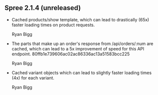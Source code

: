 ## Spree 2.1.4 (unreleased) ##

* Cached products/show template, which can lead to drastically (65x) faster loading times on product requests.

    Ryan Bigg

* The parts that make up an order's response from /api/orders/:num are cached, which can lead to a 5x improvement of speed for this API endpoint. 80ffb1e739606ac02ac86336ac13a51583bcc225

    Ryan Bigg

* Cached variant objects which can lead to slightly faster loading times (4x) for each variant.

    Ryan Bigg